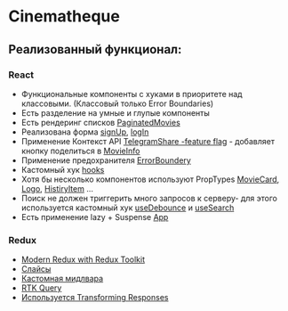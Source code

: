 # Cinematheque

## Реализованный функционал:

### React

- Функциональные компоненты c хуками в приоритете над классовыми. (Классовый только Error Boundaries)
- Есть разделение на умные и глупые компоненты
- Есть рендеринг списков [PaginatedMovies](https://github.com/Kuljeanne/cinematheque/blob/main/src/components/elements/PaginatedMovies/PaginatedIMovies.jsx)
- Реализована форма [signUp](https://github.com/Kuljeanne/cinematheque/blob/main/src/components/elements/SignIn/SignIn.jsx), [logIn](https://github.com/Kuljeanne/cinematheque/blob/main/src/components/elements/Login/Login.jsx)
- Применение Контекст API [TelegramShare -feature flag](https://github.com/Kuljeanne/cinematheque/tree/main/src/context) - добавляет кнопку поделиться в [MovieInfo](https://github.com/Kuljeanne/cinematheque/blob/main/src/components/pages/MovieInfo/MovieInfo.jsx)
- Применение предохранителя [ErrorBoundery](https://github.com/Kuljeanne/cinematheque/blob/main/src/components/elements/ErrorBoundary/ErrorBoundary.jsx)
- Кастомный хук [hooks](https://github.com/Kuljeanne/cinematheque/tree/main/src/hooks)
- Хотя бы несколько компонентов используют PropTypes [MovieCard](https://github.com/Kuljeanne/cinematheque/blob/main/src/components/ui/MovieCard/MovieCard.jsx), [Logo](https://github.com/Kuljeanne/cinematheque/blob/main/src/components/ui/Logo/Logo.jsx), [HistiryItem](https://github.com/Kuljeanne/cinematheque/blob/main/src/components/ui/HistoryItem/HistoryItem.jsx) ...
- Поиск не должен триггерить много запросов к серверу- для этого используется кастомный хук [useDebounce](https://github.com/Kuljeanne/cinematheque/blob/main/src/hooks/useDebounce.js) и [useSearch](https://github.com/Kuljeanne/cinematheque/blob/main/src/hooks/useSearch.js)
- Есть применение lazy + Suspense [App](https://github.com/Kuljeanne/cinematheque/blob/main/src/rotes/AppRotes.jsx)

### Redux

- [Modern Redux with Redux Toolkit](https://github.com/Kuljeanne/cinematheque/tree/main/src/store)
- [Cлайсы](https://github.com/Kuljeanne/cinematheque/blob/main/src/store/userSlice/userSlice.js)
- [Кастомная мидлвара](https://github.com/Kuljeanne/cinematheque/blob/main/src/store/middlewares/saveUserData.js)
- [RTK Query](https://github.com/Kuljeanne/cinematheque/blob/main/src/store/api/api.js)
- [Используется Transforming Responses](https://github.com/Kuljeanne/cinematheque/blob/main/src/store/api/api.js)
